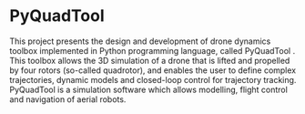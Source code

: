 # PyQuadTool
This project presents the design and development of drone dynamics toolbox implemented in Python programming language, called PyQuadTool . This toolbox allows the 3D simulation of a drone that is lifted and propelled by four rotors (so-called quadrotor), and enables the user to define complex trajectories, dynamic models and closed-loop control for trajectory tracking. PyQuadTool is a simulation software which allows modelling, flight control and navigation of aerial robots.
